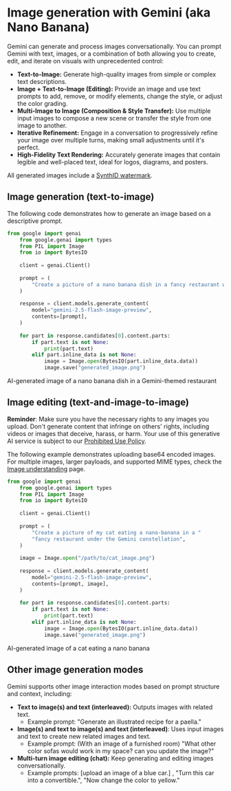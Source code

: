 # Image generation with Gemini (aka Nano Banana)

Gemini can generate and process images conversationally. You can prompt Gemini with text, images, or a combination of both allowing you to create, edit, and iterate on visuals with unprecedented control:

*   **Text-to-Image:** Generate high-quality images from simple or complex text descriptions.
*   **Image + Text-to-Image (Editing):** Provide an image and use text prompts to add, remove, or modify elements, change the style, or adjust the color grading.
*   **Multi-Image to Image (Composition & Style Transfer):** Use multiple input images to compose a new scene or transfer the style from one image to another.
*   **Iterative Refinement:** Engage in a conversation to progressively refine your image over multiple turns, making small adjustments until it's perfect.
*   **High-Fidelity Text Rendering:** Accurately generate images that contain legible and well-placed text, ideal for logos, diagrams, and posters.

All generated images include a [SynthID watermark]().

## Image generation (text-to-image)

The following code demonstrates how to generate an image based on a descriptive prompt.

```python
from google import genai
    from google.genai import types
    from PIL import Image
    from io import BytesIO
    
    client = genai.Client()
    
    prompt = (
        "Create a picture of a nano banana dish in a fancy restaurant with a Gemini theme"
    )
    
    response = client.models.generate_content(
        model="gemini-2.5-flash-image-preview",
        contents=[prompt],
    )
    
    for part in response.candidates[0].content.parts:
        if part.text is not None:
            print(part.text)
        elif part.inline_data is not None:
            image = Image.open(BytesIO(part.inline_data.data))
            image.save("generated_image.png")
```

AI-generated image of a nano banana dish in a Gemini-themed restaurant

## Image editing (text-and-image-to-image)

**Reminder**: Make sure you have the necessary rights to any images you upload. Don't generate content that infringe on others' rights, including videos or images that deceive, harass, or harm. Your use of this generative AI service is subject to our [Prohibited Use Policy]().

The following example demonstrates uploading base64 encoded images. For multiple images, larger payloads, and supported MIME types, check the [Image understanding]() page.

```python
from google import genai
    from google.genai import types
    from PIL import Image
    from io import BytesIO
    
    client = genai.Client()
    
    prompt = (
        "Create a picture of my cat eating a nano-banana in a "
        "fancy restaurant under the Gemini constellation",
    )
    
    image = Image.open("/path/to/cat_image.png")
    
    response = client.models.generate_content(
        model="gemini-2.5-flash-image-preview",
        contents=[prompt, image],
    )
    
    for part in response.candidates[0].content.parts:
        if part.text is not None:
            print(part.text)
        elif part.inline_data is not None:
            image = Image.open(BytesIO(part.inline_data.data))
            image.save("generated_image.png")
```

AI-generated image of a cat eating a nano banana

## Other image generation modes

Gemini supports other image interaction modes based on prompt structure and context, including:

*   **Text to image(s) and text (interleaved):** Outputs images with related text.
    *   Example prompt: "Generate an illustrated recipe for a paella."
*   **Image(s) and text to image(s) and text (interleaved)**: Uses input images and text to create new related images and text.
    *   Example prompt: (With an image of a furnished room) "What other color sofas would work in my space? can you update the image?"
*   **Multi-turn image editing (chat):** Keep generating and editing images conversationally.
    *   Example prompts: \[upload an image of a blue car.\] , "Turn this car into a convertible.", "Now change the color to yellow."
